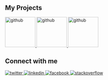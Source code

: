 ## My Projects
<div align="left">

 <a href="https://github.com/ahmedqais6" target="_blank">
<img src=https://i.imgur.com/R96e161.png?&style=for-the-badge&logo=github&logoColor=white alt=github style="margin-bottom: 5px; height: 100px;" />
</a>  
  
   <a href="https://github.com/ahmedqais6" target="_blank">
<img src=https://i.imgur.com/gGL7kUF.png?&style=for-the-badge&logo=github&logoColor=white alt=github style="margin-bottom: 5px; height: 100px;" />
</a>  
   <a href="https://github.com/ahmedqais6" target="_blank">
<img src=https://i.imgur.com/lLCFgg7.png?&style=for-the-badge&logo=github&logoColor=white alt=github style="margin-bottom: 5px; height: 100px;" />
</a>  
</div>  
  
  ## Connect with me  
<div align="left">
<a href="https://twitter.com/ahmedqais66" target="_blank">
<img src=https://img.shields.io/badge/twitter-%2300acee.svg?&style=for-the-badge&logo=twitter&logoColor=white alt=twitter style="margin-bottom: 5px;" />
</a>
<a href="https://linkedin.com/in/ahmedqais6" target="_blank">
<img src=https://img.shields.io/badge/linkedin-%231E77B5.svg?&style=for-the-badge&logo=linkedin&logoColor=white alt=linkedin style="margin-bottom: 5px;" />
</a>
<a href="https://www.facebook.com/ahmedqais6" target="_blank">
<img src=https://img.shields.io/badge/facebook-%232E87FB.svg?&style=for-the-badge&logo=facebook&logoColor=white alt=facebook style="margin-bottom: 5px;" />
</a>
<a href="https://stackoverflow.com/users/ahmedqais6" target="_blank">
<img src=https://img.shields.io/badge/stackoverflow-%23F28032.svg?&style=for-the-badge&logo=stackoverflow&logoColor=white alt=stackoverflow style="margin-bottom: 5px;" />
</a>  
</div>  
  

<br/>  


<br/>  

